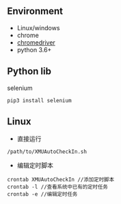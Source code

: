 ## Environment
* Linux/windows <br>
* chrome <br>
* [chromedriver](http://npm.taobao.org/mirrors/chromedriver/) <br>
* python 3.6+ <br>

## Python lib
selenium <br>
```
pip3 install selenium
```
## Linux
* 直接运行
```
/path/to/XMUAutoCheckIn.sh
```

* 编辑定时脚本
```
crontab XMUAutoCheckIn //添加定时脚本
crontab -l //查看系统中已有的定时任务
crontab -e //编辑定时任务
```
